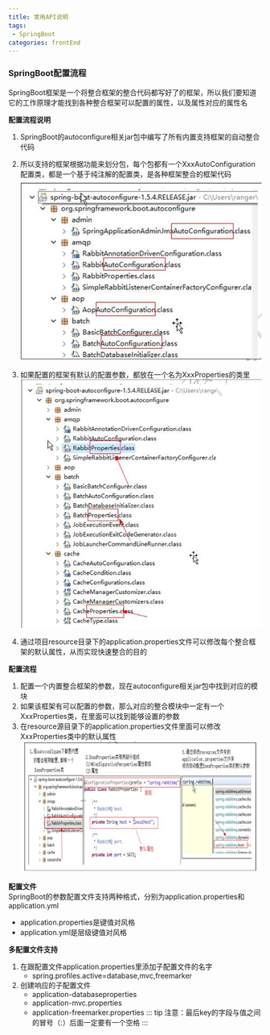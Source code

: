 ```yaml
---
title: 常用API说明
tags: 
 - SpringBoot
categories: frontEnd
---
```



### SpringBoot配置流程
SpringBoot框架是一个将整合框架的整合代码都写好了的框架，所以我们要知道它的工作原理才能找到各种整合框架可以配置的属性，以及属性对应的属性名
    
**配置流程说明**  
1. SpringBoot的autoconfigure相关jar包中编写了所有内置支持框架的自动整合代码
2. 所以支持的框架根据功能来划分包，每个包都有一个XxxAutoConfiguration配置类，都是一个基于纯注解的配置类，是各种框架整合的框架代码
![](../../.vuepress/public/img/90a6479c.png)
        
3. 如果配置的框架有默认的配置参数，都放在一个名为XxxProperties的类里
![](../../.vuepress/public/img/3f319465.png)
   
4. 通过项目resource目录下的application.properties文件可以修改每个整合框架的默认属性，从而实现快速整合的目的
        
**配置流程**  
1. 配置一个内置整合框架的参数，现在autoconfigure相关jar包中找到对应的模块
2. 如果该框架有可以配置的参数，那么对应的整合模块中一定有一个XxxProperties类，在里面可以找到能够设置的参数
3. 在resource源目录下的application.properties文件里面可以修改XxxProperties类中的默认属性
![](../../.vuepress/public/img/f73fc444.png)
   
**配置文件**  
SpringBoot的参数配置文件支持两种格式，分别为application.properties和application.yml
* application.properties是键值对风格
* application.yml是层级键值对风格

**多配置文件支持**  
1. 在跟配置文件application.properties里添加子配置文件的名字
   * spring.profiles.active=database,mvc,freemarker
2. 创建响应的子配置文件
   * application-databaseproperties 
   * application-mvc.properties 
   * application-freemarker.properties
::: tip
注意：最后key的字段与值之间的冒号（:）后面一定要有一个空格
:::
        

